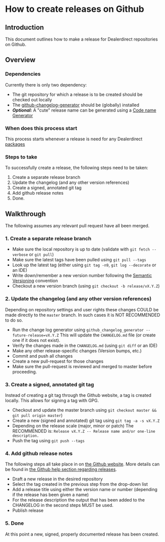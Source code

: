# How to create releases on Github

## Introduction

This document outlines how to make a release for Dealerdirect repositories on
Github.

## Overview

### Dependencies

Currently there is only two dependency:

- The git repository for which a release is to be created should be checked out locally
- The [github-changelog-generator] should be (globally) installed
- **_Optional:_** A "cute" release name can be generated using a [Code name Generator][code-name-generator]

### When does this process start

This process starts whenever a release is need for any Dealerdirect [packages][dealerdirect-packages]

### Steps to take

To successfully create a release, the following steps need to be taken:

1. Create a separate release branch
2. Update the changelog (and any other version references)
3. Create a signed, annotated git tag
4. Add github release notes
5. Done.

## Walkthrough

The following assumes any relevant pull request have all been merged.

### 1. Create a separate release branch

- Make sure the local repository is up to date (validate with `git fetch --verbose` or `git pull`)
- Make sure the latest tags have been pulled using `git pull --tags`
- Look up the latest tag (either using `git tag -n9`, `git log --decorate` or an IDE)
- Write down/remember a new version number following the [Semantic Versioning][semver] convention
- Checkout a new version branch (using `git checkout -b release/vX.Y.Z`)

### 2. Update the changelog (and any other version references)

Depending on repository settings and user rights these changes COULD be made
directly to the `master` branch. In such cases it is NOT RECOMMENDED to do so.

- Run the change log generator using `github_changelog_generator --future-release=vX.Y.Z`
  This will update the `CHANGELOG.md` file (or create one if it does not exist).
- Verify the changes made in the `CHANGELOG.md` (using `git diff` or an IDE)
- Make any other release-specific changes (Version bumps, etc.)
- Commit and push all changes
- Create a new pull-request for those changes
- Make sure the pull-request is reviewed and merged to master before proceeding.

### 3. Create a signed, annotated git tag

Instead of creating a git tag through the Github website, a tag is created
locally. This allows for signing a tag with GPG.

- Checkout and update the master branch using `git checkout master && git pull origin master`)
- Create a new (signed and annotated) git tag using `git tag -a -s vX.Y.Z`
- Depending on the release scale (major, minor or patch) The RECOMMENDED is:
  `Release vX.Y.Z -- Release name and/or one-line description.`
- Push the tag using `git push --tags`

### 4. Add github release notes

The following steps all take place in on [the Github website][github]. More
details can be found in [the Github help section regarding releases][github-creating-releases].

- Draft a new release in the desired repository
- Select the tag created in the previous step from the drop-down list
- Add a release title using either the version name or number (depending if the release has been given a name)
- For the release description the output that has been added to the CHANGELOG in
  the second steps MUST be used.
- Publish release

### 5. Done

At this point a new, signed, properly documented release has been created.

[code-name-generator]: http://www.codenamegenerator.com/?prefix=apple&dictionary=metal&suffix=none
[dealerdirect-packages]: https://github.com/DealerDirect "DealerDirect github"
[github-changelog-generator]: https://github.com/skywinder/github-changelog-generator "skywinder/github-changelog-generator"
[github]: https://github.com
[github-creating-releases]: https://help.github.com/articles/creating-releases/
[semver]: http://semver.org/
